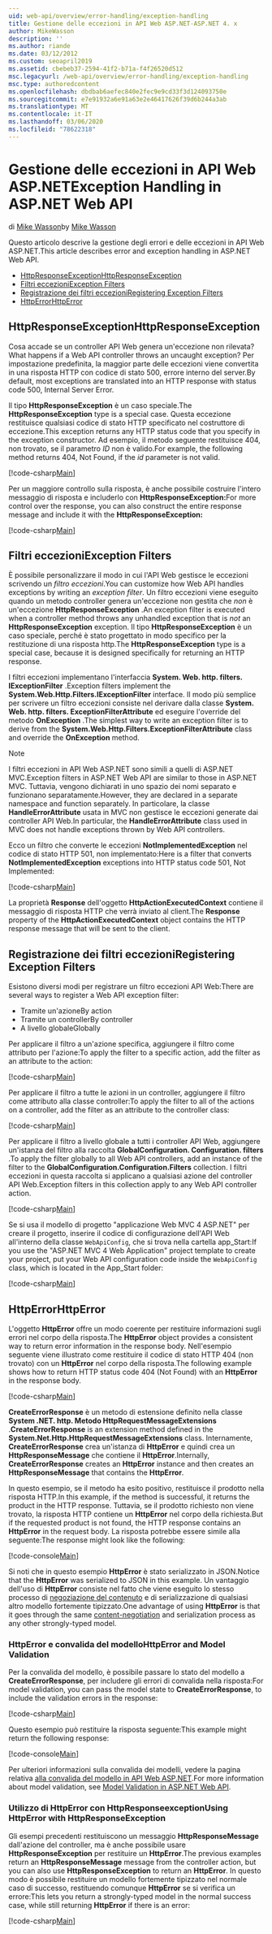 ```yaml
---
uid: web-api/overview/error-handling/exception-handling
title: Gestione delle eccezioni in API Web ASP.NET-ASP.NET 4. x
author: MikeWasson
description: ''
ms.author: riande
ms.date: 03/12/2012
ms.custom: seoapril2019
ms.assetid: cbebeb37-2594-41f2-b71a-f4f26520d512
msc.legacyurl: /web-api/overview/error-handling/exception-handling
msc.type: authoredcontent
ms.openlocfilehash: dbdbab6aefec840e2fec9e9cd33f3d124093750e
ms.sourcegitcommit: e7e91932a6e91a63e2e46417626f39d6b244a3ab
ms.translationtype: MT
ms.contentlocale: it-IT
ms.lasthandoff: 03/06/2020
ms.locfileid: "78622318"
---
```

# <a name="exception-handling-in-aspnet-web-api"></a><span data-ttu-id="58a35-102">Gestione delle eccezioni in API Web ASP.NET</span><span class="sxs-lookup"><span data-stu-id="58a35-102">Exception Handling in ASP.NET Web API</span></span>

<span data-ttu-id="58a35-103">di [Mike Wasson](https://github.com/MikeWasson)</span><span class="sxs-lookup"><span data-stu-id="58a35-103">by [Mike Wasson](https://github.com/MikeWasson)</span></span>

<span data-ttu-id="58a35-104">Questo articolo descrive la gestione degli errori e delle eccezioni in API Web ASP.NET.</span><span class="sxs-lookup"><span data-stu-id="58a35-104">This article describes error and exception handling in ASP.NET Web API.</span></span>

- [<span data-ttu-id="58a35-105">HttpResponseException</span><span class="sxs-lookup"><span data-stu-id="58a35-105">HttpResponseException</span></span>](#httpresponserexception)
- [<span data-ttu-id="58a35-106">Filtri eccezioni</span><span class="sxs-lookup"><span data-stu-id="58a35-106">Exception Filters</span></span>](#exception_filters)
- [<span data-ttu-id="58a35-107">Registrazione dei filtri eccezioni</span><span class="sxs-lookup"><span data-stu-id="58a35-107">Registering Exception Filters</span></span>](#registering_exception_filters)
- [<span data-ttu-id="58a35-108">HttpError</span><span class="sxs-lookup"><span data-stu-id="58a35-108">HttpError</span></span>](#httperror)

<a id="httpresponserexception"></a>
## <a name="httpresponseexception"></a><span data-ttu-id="58a35-109">HttpResponseException</span><span class="sxs-lookup"><span data-stu-id="58a35-109">HttpResponseException</span></span>

<span data-ttu-id="58a35-110">Cosa accade se un controller API Web genera un'eccezione non rilevata?</span><span class="sxs-lookup"><span data-stu-id="58a35-110">What happens if a Web API controller throws an uncaught exception?</span></span> <span data-ttu-id="58a35-111">Per impostazione predefinita, la maggior parte delle eccezioni viene convertita in una risposta HTTP con codice di stato 500, errore interno del server.</span><span class="sxs-lookup"><span data-stu-id="58a35-111">By default, most exceptions are translated into an HTTP response with status code 500, Internal Server Error.</span></span>

<span data-ttu-id="58a35-112">Il tipo **HttpResponseException** è un caso speciale.</span><span class="sxs-lookup"><span data-stu-id="58a35-112">The **HttpResponseException** type is a special case.</span></span> <span data-ttu-id="58a35-113">Questa eccezione restituisce qualsiasi codice di stato HTTP specificato nel costruttore di eccezione.</span><span class="sxs-lookup"><span data-stu-id="58a35-113">This exception returns any HTTP status code that you specify in the exception constructor.</span></span> <span data-ttu-id="58a35-114">Ad esempio, il metodo seguente restituisce 404, non trovato, se il parametro *ID* non è valido.</span><span class="sxs-lookup"><span data-stu-id="58a35-114">For example, the following method returns 404, Not Found, if the *id* parameter is not valid.</span></span>

[!code-csharp[Main](exception-handling/samples/sample1.cs)]

<span data-ttu-id="58a35-115">Per un maggiore controllo sulla risposta, è anche possibile costruire l'intero messaggio di risposta e includerlo con **HttpResponseException:**</span><span class="sxs-lookup"><span data-stu-id="58a35-115">For more control over the response, you can also construct the entire response message and include it with the **HttpResponseException:**</span></span> 

[!code-csharp[Main](exception-handling/samples/sample2.cs)]

<a id="exception_filters"></a>
## <a name="exception-filters"></a><span data-ttu-id="58a35-116">Filtri eccezioni</span><span class="sxs-lookup"><span data-stu-id="58a35-116">Exception Filters</span></span>

<span data-ttu-id="58a35-117">È possibile personalizzare il modo in cui l'API Web gestisce le eccezioni scrivendo un *filtro eccezioni*.</span><span class="sxs-lookup"><span data-stu-id="58a35-117">You can customize how Web API handles exceptions by writing an *exception filter*.</span></span> <span data-ttu-id="58a35-118">Un filtro eccezioni viene eseguito quando un metodo controller genera un'eccezione non gestita che *non* è un'eccezione **HttpResponseException** .</span><span class="sxs-lookup"><span data-stu-id="58a35-118">An exception filter is executed when a controller method throws any unhandled exception that is *not* an **HttpResponseException** exception.</span></span> <span data-ttu-id="58a35-119">Il tipo **HttpResponseException** è un caso speciale, perché è stato progettato in modo specifico per la restituzione di una risposta http.</span><span class="sxs-lookup"><span data-stu-id="58a35-119">The **HttpResponseException** type is a special case, because it is designed specifically for returning an HTTP response.</span></span>

<span data-ttu-id="58a35-120">I filtri eccezioni implementano l'interfaccia **System. Web. http. filters. IExceptionFilter** .</span><span class="sxs-lookup"><span data-stu-id="58a35-120">Exception filters implement the **System.Web.Http.Filters.IExceptionFilter** interface.</span></span> <span data-ttu-id="58a35-121">Il modo più semplice per scrivere un filtro eccezioni consiste nel derivare dalla classe **System. Web. http. filters. ExceptionFilterAttribute** ed eseguire l'override del metodo **OnException** .</span><span class="sxs-lookup"><span data-stu-id="58a35-121">The simplest way to write an exception filter is to derive from the **System.Web.Http.Filters.ExceptionFilterAttribute** class and override the **OnException** method.</span></span>

> [!NOTE]
> <span data-ttu-id="58a35-122">I filtri eccezioni in API Web ASP.NET sono simili a quelli di ASP.NET MVC.</span><span class="sxs-lookup"><span data-stu-id="58a35-122">Exception filters in ASP.NET Web API are similar to those in ASP.NET MVC.</span></span> <span data-ttu-id="58a35-123">Tuttavia, vengono dichiarati in uno spazio dei nomi separato e funzionano separatamente.</span><span class="sxs-lookup"><span data-stu-id="58a35-123">However, they are declared in a separate namespace and function separately.</span></span> <span data-ttu-id="58a35-124">In particolare, la classe **HandleErrorAttribute** usata in MVC non gestisce le eccezioni generate dai controller API Web.</span><span class="sxs-lookup"><span data-stu-id="58a35-124">In particular, the **HandleErrorAttribute** class used in MVC does not handle exceptions thrown by Web API controllers.</span></span>

<span data-ttu-id="58a35-125">Ecco un filtro che converte le eccezioni **NotImplementedException** nel codice di stato HTTP 501, non implementato:</span><span class="sxs-lookup"><span data-stu-id="58a35-125">Here is a filter that converts **NotImplementedException** exceptions into HTTP status code 501, Not Implemented:</span></span>

[!code-csharp[Main](exception-handling/samples/sample3.cs)]

<span data-ttu-id="58a35-126">La proprietà **Response** dell'oggetto **HttpActionExecutedContext** contiene il messaggio di risposta HTTP che verrà inviato al client.</span><span class="sxs-lookup"><span data-stu-id="58a35-126">The **Response** property of the **HttpActionExecutedContext** object contains the HTTP response message that will be sent to the client.</span></span>

<a id="registering_exception_filters"></a>
## <a name="registering-exception-filters"></a><span data-ttu-id="58a35-127">Registrazione dei filtri eccezioni</span><span class="sxs-lookup"><span data-stu-id="58a35-127">Registering Exception Filters</span></span>

<span data-ttu-id="58a35-128">Esistono diversi modi per registrare un filtro eccezioni API Web:</span><span class="sxs-lookup"><span data-stu-id="58a35-128">There are several ways to register a Web API exception filter:</span></span>

- <span data-ttu-id="58a35-129">Tramite un'azione</span><span class="sxs-lookup"><span data-stu-id="58a35-129">By action</span></span>
- <span data-ttu-id="58a35-130">Tramite un controller</span><span class="sxs-lookup"><span data-stu-id="58a35-130">By controller</span></span>
- <span data-ttu-id="58a35-131">A livello globale</span><span class="sxs-lookup"><span data-stu-id="58a35-131">Globally</span></span>

<span data-ttu-id="58a35-132">Per applicare il filtro a un'azione specifica, aggiungere il filtro come attributo per l'azione:</span><span class="sxs-lookup"><span data-stu-id="58a35-132">To apply the filter to a specific action, add the filter as an attribute to the action:</span></span>

[!code-csharp[Main](exception-handling/samples/sample4.cs)]

<span data-ttu-id="58a35-133">Per applicare il filtro a tutte le azioni in un controller, aggiungere il filtro come attributo alla classe controller:</span><span class="sxs-lookup"><span data-stu-id="58a35-133">To apply the filter to all of the actions on a controller, add the filter as an attribute to the controller class:</span></span>

[!code-csharp[Main](exception-handling/samples/sample5.cs)]

<span data-ttu-id="58a35-134">Per applicare il filtro a livello globale a tutti i controller API Web, aggiungere un'istanza del filtro alla raccolta **GlobalConfiguration. Configuration. filters** .</span><span class="sxs-lookup"><span data-stu-id="58a35-134">To apply the filter globally to all Web API controllers, add an instance of the filter to the **GlobalConfiguration.Configuration.Filters** collection.</span></span> <span data-ttu-id="58a35-135">I filtri eccezioni in questa raccolta si applicano a qualsiasi azione del controller API Web.</span><span class="sxs-lookup"><span data-stu-id="58a35-135">Exception filters in this collection apply to any Web API controller action.</span></span>

[!code-csharp[Main](exception-handling/samples/sample6.cs)]

<span data-ttu-id="58a35-136">Se si usa il modello di progetto "applicazione Web MVC 4 ASP.NET" per creare il progetto, inserire il codice di configurazione dell'API Web all'interno della classe `WebApiConfig`, che si trova nella cartella app\_Start:</span><span class="sxs-lookup"><span data-stu-id="58a35-136">If you use the "ASP.NET MVC 4 Web Application" project template to create your project, put your Web API configuration code inside the `WebApiConfig` class, which is located in the App\_Start folder:</span></span>

[!code-csharp[Main](exception-handling/samples/sample7.cs?highlight=5)]

<a id="httperror"></a>
## <a name="httperror"></a><span data-ttu-id="58a35-137">HttpError</span><span class="sxs-lookup"><span data-stu-id="58a35-137">HttpError</span></span>

<span data-ttu-id="58a35-138">L'oggetto **HttpError** offre un modo coerente per restituire informazioni sugli errori nel corpo della risposta.</span><span class="sxs-lookup"><span data-stu-id="58a35-138">The **HttpError** object provides a consistent way to return error information in the response body.</span></span> <span data-ttu-id="58a35-139">Nell'esempio seguente viene illustrato come restituire il codice di stato HTTP 404 (non trovato) con un **HttpError** nel corpo della risposta.</span><span class="sxs-lookup"><span data-stu-id="58a35-139">The following example shows how to return HTTP status code 404 (Not Found) with an **HttpError** in the response body.</span></span>

[!code-csharp[Main](exception-handling/samples/sample8.cs)]

<span data-ttu-id="58a35-140">**CreateErrorResponse** è un metodo di estensione definito nella classe **System .NET. http. Metodo HttpRequestMessageExtensions** .</span><span class="sxs-lookup"><span data-stu-id="58a35-140">**CreateErrorResponse** is an extension method defined in the **System.Net.Http.HttpRequestMessageExtensions** class.</span></span> <span data-ttu-id="58a35-141">Internamente, **CreateErrorResponse** crea un'istanza di **HttpError** e quindi crea un **HttpResponseMessage** che contiene il **HttpError**.</span><span class="sxs-lookup"><span data-stu-id="58a35-141">Internally, **CreateErrorResponse** creates an **HttpError** instance and then creates an **HttpResponseMessage** that contains the **HttpError**.</span></span>

<span data-ttu-id="58a35-142">In questo esempio, se il metodo ha esito positivo, restituisce il prodotto nella risposta HTTP.</span><span class="sxs-lookup"><span data-stu-id="58a35-142">In this example, if the method is successful, it returns the product in the HTTP response.</span></span> <span data-ttu-id="58a35-143">Tuttavia, se il prodotto richiesto non viene trovato, la risposta HTTP contiene un **HttpError** nel corpo della richiesta.</span><span class="sxs-lookup"><span data-stu-id="58a35-143">But if the requested product is not found, the HTTP response contains an **HttpError** in the request body.</span></span> <span data-ttu-id="58a35-144">La risposta potrebbe essere simile alla seguente:</span><span class="sxs-lookup"><span data-stu-id="58a35-144">The response might look like the following:</span></span>

[!code-console[Main](exception-handling/samples/sample9.cmd)]

<span data-ttu-id="58a35-145">Si noti che in questo esempio **HttpError** è stato serializzato in JSON.</span><span class="sxs-lookup"><span data-stu-id="58a35-145">Notice that the **HttpError** was serialized to JSON in this example.</span></span> <span data-ttu-id="58a35-146">Un vantaggio dell'uso di **HttpError** consiste nel fatto che viene eseguito lo stesso processo di [negoziazione del contenuto](../formats-and-model-binding/content-negotiation.md) e di serializzazione di qualsiasi altro modello fortemente tipizzato.</span><span class="sxs-lookup"><span data-stu-id="58a35-146">One advantage of using **HttpError** is that it goes through the same [content-negotiation](../formats-and-model-binding/content-negotiation.md) and serialization process as any other strongly-typed model.</span></span>

### <a name="httperror-and-model-validation"></a><span data-ttu-id="58a35-147">HttpError e convalida del modello</span><span class="sxs-lookup"><span data-stu-id="58a35-147">HttpError and Model Validation</span></span>

<span data-ttu-id="58a35-148">Per la convalida del modello, è possibile passare lo stato del modello a **CreateErrorResponse**, per includere gli errori di convalida nella risposta:</span><span class="sxs-lookup"><span data-stu-id="58a35-148">For model validation, you can pass the model state to **CreateErrorResponse**, to include the validation errors in the response:</span></span>

[!code-csharp[Main](exception-handling/samples/sample10.cs)]

<span data-ttu-id="58a35-149">Questo esempio può restituire la risposta seguente:</span><span class="sxs-lookup"><span data-stu-id="58a35-149">This example might return the following response:</span></span>

[!code-console[Main](exception-handling/samples/sample11.cmd)]

<span data-ttu-id="58a35-150">Per ulteriori informazioni sulla convalida dei modelli, vedere la pagina relativa [alla convalida del modello in API Web ASP.NET](../formats-and-model-binding/model-validation-in-aspnet-web-api.md).</span><span class="sxs-lookup"><span data-stu-id="58a35-150">For more information about model validation, see [Model Validation in ASP.NET Web API](../formats-and-model-binding/model-validation-in-aspnet-web-api.md).</span></span>

### <a name="using-httperror-with-httpresponseexception"></a><span data-ttu-id="58a35-151">Utilizzo di HttpError con HttpResponseexception</span><span class="sxs-lookup"><span data-stu-id="58a35-151">Using HttpError with HttpResponseException</span></span>

<span data-ttu-id="58a35-152">Gli esempi precedenti restituiscono un messaggio **HttpResponseMessage** dall'azione del controller, ma è anche possibile usare **HttpResponseException** per restituire un **HttpError**.</span><span class="sxs-lookup"><span data-stu-id="58a35-152">The previous examples return an **HttpResponseMessage** message from the controller action, but you can also use **HttpResponseException** to return an **HttpError**.</span></span> <span data-ttu-id="58a35-153">In questo modo è possibile restituire un modello fortemente tipizzato nel normale caso di successo, restituendo comunque **HttpError** se si verifica un errore:</span><span class="sxs-lookup"><span data-stu-id="58a35-153">This lets you return a strongly-typed model in the normal success case, while still returning **HttpError** if there is an error:</span></span>

[!code-csharp[Main](exception-handling/samples/sample12.cs)]
